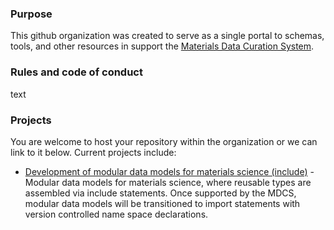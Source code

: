 ### Purpose

This github organization was created to serve as a single portal to schemas, tools, and other resources in support the [Materials Data Curation System](https://mgi.nist.gov/materials-data-curation-system).

### Rules and code of conduct
text 

### Projects

You are welcome to host your repository within the organization or we can link to it below. Current projects include:

* [Development of modular data models for materials science (include)](https://github.com/MDCS-community/modular-data-models-include) - Modular data models for materials science, where reusable types are assembled via include statements. Once supported by the MDCS, modular data models will be transitioned to import statements with version controlled name space declarations.

